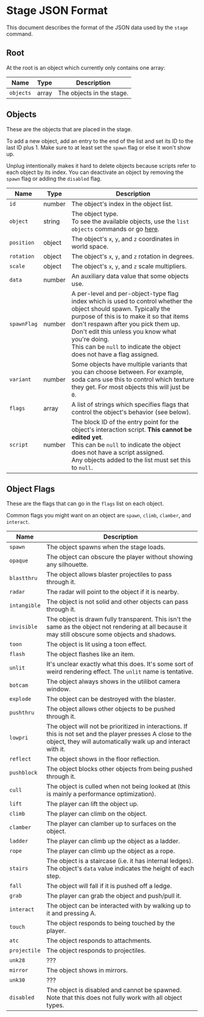 # Stage JSON Format

This document describes the format of the JSON data used by the `stage` command.

## Root

At the root is an object which currently only contains one array:

| Name | Type | Description |
| ---- | ---- | ----------- |
| `objects` | array | The objects in the stage.

## Objects

These are the objects that are placed in the stage.

To add a new object, add an entry to the end of the list and set its ID to the last ID plus 1.
Make sure to at least set the `spawn` flag or else it won't show up.

Unplug intentionally makes it hard to delete objects because scripts refer to each object by its
index. You can deactivate an object by removing the `spawn` flag or adding the `disabled` flag.

| Name | Type | Description |
| ---- | ---- | ----------- |
| `id` | number | The object's index in the object list.
| `object` | string | The object type.<br>To see the available objects, use the `list objects` commands or go [here](/unplug-data/src/gen/objects.inc.rs).
| `position` | object | The object's `x`, `y`, and `z` coordinates in world space.
| `rotation` | object | The object's `x`, `y`, and `z` rotation in degrees.
| `scale` | object | The object's `x`, `y`, and `z` scale multipliers.
| `data` | number | An auxiliary data value that some objects use.
| `spawnFlag` | number | A per-level and per-object-type flag index which is used to control whether the object should spawn. Typically the purpose of this is to make it so that items don't respawn after you pick them up. Don't edit this unless you know what you're doing.<br>This can be `null` to indicate the object does not have a flag assigned.
| `variant` | number | Some objects have multiple variants that you can choose between. For example, soda cans use this to control which texture they get. For most objects this will just be `0`.
| `flags` | array | A list of strings which specifies flags that control the object's behavior (see below).
| `script` | number | The block ID of the entry point for the object's interaction script. **This cannot be edited yet**.<br>This can be `null` to indicate the object does not have a script assigned.<br>Any objects added to the list must set this to `null`.

## Object Flags

These are the flags that can go in the `flags` list on each object.

Common flags you might want on an object are `spawn`, `climb`, `clamber`, and `interact`.

| Name | Description |
| ---- | ----------- |
| `spawn` | The object spawns when the stage loads.
| `opaque` | The object can obscure the player without showing any silhouette.
| `blastthru` | The object allows blaster projectiles to pass through it.
| `radar` | The radar will point to the object if it is nearby.
| `intangible` | The object is not solid and other objects can pass through it.
| `invisible` | The object is drawn fully transparent. This isn't the same as the object not rendering at all because it may still obscure some objects and shadows.
| `toon` | The object is lit using a toon effect.
| `flash` | The object flashes like an item.
| `unlit` | It's unclear exactly what this does. It's some sort of weird rendering effect. The `unlit` name is tentative.
| `botcam` | The object always shows in the utilibot camera window.
| `explode` | The object can be destroyed with the blaster.
| `pushthru` | The object allows other objects to be pushed through it.
| `lowpri` | The object will not be prioritized in interactions. If this is not set and the player presses A close to the object, they will automatically walk up and interact with it.
| `reflect` | The object shows in the floor reflection.
| `pushblock` | The object blocks other objects from being pushed through it.
| `cull` | The object is culled when not being looked at (this is mainly a performance optimization).
| `lift` | The player can lift the object up.
| `climb` | The player can climb on the object.
| `clamber` | The player can clamber up to surfaces on the object.
| `ladder` | The player can climb up the object as a ladder.
| `rope` | The player can climb up the object as a rope.
| `stairs` | The object is a staircase (i.e. it has internal ledges). The object's `data` value indicates the height of each step.
| `fall` | The object will fall if it is pushed off a ledge.
| `grab` | The player can grab the object and push/pull it.
| `interact` | The object can be interacted with by walking up to it and pressing A.
| `touch` | The object responds to being touched by the player.
| `atc` | The object responds to attachments.
| `projectile` | The object responds to projectiles.
| `unk28` | ???
| `mirror` | The object shows in mirrors.
| `unk30` | ???
| `disabled` | The object is disabled and cannot be spawned.<br>Note that this does not fully work with all object types.